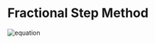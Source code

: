 # Fractional Step Method

![equation](https://latex.codecogs.com/svg.image?\int_0^\infty&space;e^{-x^2}d&space;x&space;)
